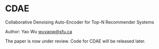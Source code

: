 # CDAE
Collaborative Denoising Auto-Encoder for Top-N Recommender Systems

Author: Yao Wu <wuyaow@sfu.ca>

The paper is now under review. Code for CDAE will be released later. 
